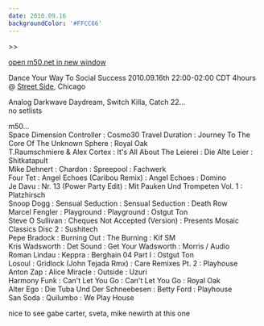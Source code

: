 ```yaml
---
date: 2010.09.16
backgroundColor: '#FFCC66'
---
```


\>>

[open m50.net in new window  
](http://m50.net/)  

Dance Your Way To Social Success 2010.09.16th 22:00-02:00 CDT 4hours @ [Street Side](http://www.streetsidecafe.net/), Chicago  

Analog Darkwave Daydream, Switch Killa, Catch 22...  
no setlists  

m50...  
Space Dimension Controller : Cosmo30 Travel Duration : Journey To The Core Of The Unknown Sphere : Royal Oak  
T.Raumschmiere & Alex Cortex : It's All About The Leierei : Die Alte Leier : Shitkatapult  
Mike Dehnert : Chardon : Spreepool : Fachwerk  
Four Tet : Angel Echoes (Caribou Remix) : Angel Echoes : Domino  
Je Davu : Nr. 13 (Power Party Edit) : Mit Pauken Und Trompeten Vol. 1 : Platzhirsch  
Snoop Dogg : Sensual Seduction : Sensual Seduction : Death Row  
Marcel Fengler : Playground : Playground : Ostgut Ton  
Steve O Sullivan : Cheques Not Accepted (Version) : Presents Mosaic Classics Disc 2 : Sushitech  
Pepe Bradock : Burning Out : The Burning : Kif SM  
Kris Wadsworth : Det Sound : Get Your Wadsworth : Morris / Audio  
Roman Lindau : Keppra : Berghain 04 Part I : Ostgut Ton  
Losoul : Gridlock (John Tejada Rmx) : Care Remixes Pt. 2 : Playhouse  
Anton Zap : Alice Miracle : Outside : Uzuri  
Harmony Funk : Can't Let You Go : Can't Let You Go : Royal Oak  
Alter Ego : Die Tuba Und Der Schneebesen : Betty Ford : Playhouse  
San Soda : Quilumbo : We Play House  

nice to see gabe carter, sveta, mike newirth at this one